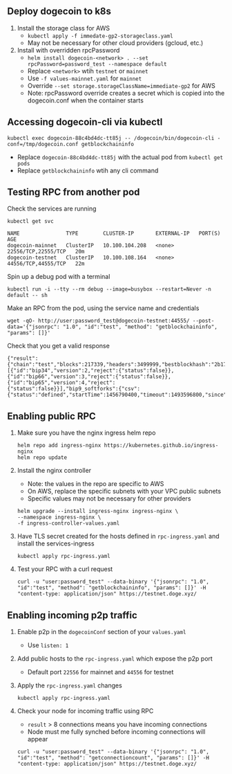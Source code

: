 ## Deploy dogecoin to k8s

1. Install the storage class for AWS
   - `kubectl apply -f immedate-gp2-storageclass.yaml`
   - May not be necessary for other cloud providers (gcloud, etc.)
2. Install with overridden rpcPassword
   - `helm install dogecoin-<network> . --set rpcPassword=password_test --namespace default`
   - Replace `<network>` wtih `testnet` or `mainnet`
   - Use `-f values-mainnet.yaml` for `mainnet`
   - Override `--set storage.storageClassName=immediate-gp2` for AWS
   - Note: rpcPassword override creates a secret which is copied into the dogecoin.conf when the container starts

## Accessing dogecoin-cli via kubectl

```
kubectl exec dogecoin-88c4bd4dc-tt85j -- /dogecoin/bin/dogecoin-cli -conf=/tmp/dogecoin.conf getblockchaininfo
```

- Replace `dogecoin-88c4bd4dc-tt85j` with the actual pod from `kubectl get pods`
- Replace `getblockchaininfo` wtih any cli command

## Testing RPC from another pod

Check the services are running

```
kubectl get svc
```

```
NAME               TYPE        CLUSTER-IP       EXTERNAL-IP   PORT(S)               AGE
dogecoin-mainnet   ClusterIP   10.100.104.208   <none>        22556/TCP,22555/TCP   20m
dogecoin-testnet   ClusterIP   10.100.108.164   <none>        44556/TCP,44555/TCP   22m
```

Spin up a debug pod with a terminal

```
kubectl run -i --tty --rm debug --image=busybox --restart=Never -n default -- sh
```

Make an RPC from the pod, using the service name and credentials

```
wget -qO- http://user:password_test@dogecoin-testnet:44555/ --post-data='{"jsonrpc": "1.0", "id":"test", "method": "getblockchaininfo", "params": []}'
```

Check that you get a valid response

```
{"result":{"chain":"test","blocks":217339,"headers":3499999,"bestblockhash":"2b175628405541cb5ba1f0329ff73985eab84e5bb94aaeed5b4dded130431434","difficulty":0.0002764590388906048,"mediantime":1412894572,"verificationprogress":0.04991828136432626,"initialblockdownload":true,"chainwork":"000000000000000000000000000000000000000000000000000000e216d503b2","size_on_disk":216713255,"pruned":false,"softforks":[{"id":"bip34","version":2,"reject":{"status":false}},{"id":"bip66","version":3,"reject":{"status":false}},{"id":"bip65","version":4,"reject":{"status":false}}],"bip9_softforks":{"csv":{"status":"defined","startTime":1456790400,"timeout":1493596800,"since":0}},"warnings":""},"error":null,"id":"test"}
```

## Enabling public RPC

1. Make sure you have the nginx ingress helm repo

   ```
   helm repo add ingress-nginx https://kubernetes.github.io/ingress-nginx
   helm repo update
   ```

2. Install the nginx controller

   - Note: the values in the repo are specific to AWS
   - On AWS, replace the specific subnets with your VPC public subnets
   - Specific values may not be necessary for other providers

   ```
   helm upgrade --install ingress-nginx ingress-nginx \
   --namespace ingress-nginx \
   -f ingress-controller-values.yaml
   ```

3. Have TLS secret created for the hosts defined in `rpc-ingress.yaml` and install the services-ingress

   ```
   kubectl apply rpc-ingress.yaml
   ```

4. Test your RPC with a curl request

   ```
   curl -u "user:password_test" --data-binary '{"jsonrpc": "1.0", "id":"test", "method": "getblockchaininfo", "params": []}' -H "content-type: application/json" https://testnet.doge.xyz/
   ```

## Enabling incoming p2p traffic

1. Enable p2p in the `dogecoinConf` section of your `values.yaml`

   - Use `listen: 1`

2. Add public hosts to the `rpc-ingress.yaml` which expose the p2p port

   - Default port `22556` for mainnet and `44556` for testnet

3. Apply the `rpc-ingress.yaml` changes

   ```
   kubectl apply rpc-ingress.yaml
   ```

4. Check your node for incoming traffic using RPC

   - `result` > 8 connections means you have incoming connections
   - Node must me fully synched before incoming connections will appear

   ```
   curl -u "user:password_test" --data-binary '{"jsonrpc": "1.0", "id":"test", "method": "getconnectioncount", "params": []}' -H "content-type: application/json" https://testnet.doge.xyz/
   ```
